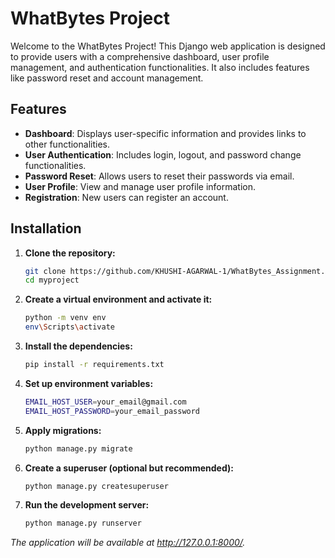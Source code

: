 # WhatBytes Project

Welcome to the WhatBytes Project! This Django web application is designed to provide users with a comprehensive dashboard, user profile management, and authentication functionalities. It also includes features like password reset and account management.

## Features

- **Dashboard**: Displays user-specific information and provides links to other functionalities.
- **User Authentication**: Includes login, logout, and password change functionalities.
- **Password Reset**: Allows users to reset their passwords via email.
- **User Profile**: View and manage user profile information.
- **Registration**: New users can register an account.

## Installation

1. **Clone the repository:**

   ```bash
   git clone https://github.com/KHUSHI-AGARWAL-1/WhatBytes_Assignment.git
   cd myproject
 2. **Create a virtual environment and activate it:**

    ```bash
    python -m venv env
    env\Scripts\activate
3. **Install the dependencies:**

    ```bash
    pip install -r requirements.txt
4. **Set up environment variables:**

     ```bash
    EMAIL_HOST_USER=your_email@gmail.com
    EMAIL_HOST_PASSWORD=your_email_password
5. **Apply migrations:**

   ```bash
   python manage.py migrate
6. **Create a superuser (optional but recommended):**

   ```bash
   python manage.py createsuperuser
7. **Run the development server:**

   ```bash
   python manage.py runserver

*The application will be available at http://127.0.0.1:8000/.*
